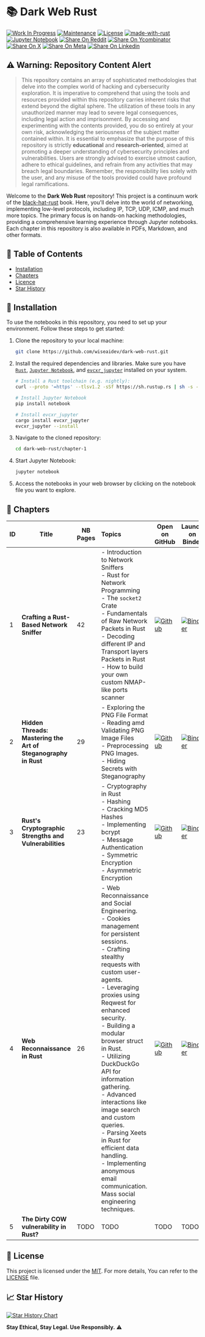 # 📚 Dark Web Rust

[![Work In Progress](https://img.shields.io/badge/Work%20In%20Progress-red)](https://github.com/wiseaidev)
[![Maintenance](https://img.shields.io/badge/Maintained%3F-yes-green.svg)](https://github.com/wiseaidev)
[![License](https://img.shields.io/badge/MIT-license-blue.svg)](https://opensource.org/licenses/MIT)
[![made-with-rust](https://img.shields.io/badge/Made%20with-Rust-1f425f.svg?logo=rust&logoColor=white)](https://www.rust-lang.org/)
[![Jupyter Notebook](https://img.shields.io/badge/Jupyter-Notebook-blue.svg?logo=Jupyter&logoColor=orange)](https://jupyter.org/)
[![Share On Reddit](https://img.shields.io/badge/share%20on-reddit-red?logo=reddit)](https://reddit.com/submit?url=https://github.com/wiseaidev/dark-web-rust&title=A%20hands-on%20book%20for%20abusing%20systems%20using%20Rust)
[![Share On Ycombinator](https://img.shields.io/badge/share%20on-hacker%20news-orange?logo=ycombinator)](https://news.ycombinator.com/submitlink?u=https://github.com/wiseaidev/dark-web-rust&t=A%20hands-on%20book%20for%20abusing%20systems%20using%20Rust)
[![Share On X](https://img.shields.io/badge/share%20on-X-03A9F4?logo=x)](https://twitter.com/share?url=https://github.com/wiseaidev/dark-web-rust&text=A%20hands-on%20book%20for%20abusing%20systems%20using%20Rust)
[![Share On Meta](https://img.shields.io/badge/share%20on-meta-1976D2?logo=meta)](https://www.facebook.com/sharer/sharer.php?u=https://github.com/wiseaidev/dark-web-rust)
[![Share On Linkedin](https://img.shields.io/badge/share%20on-linkedin-3949AB?logo=linkedin)](https://www.linkedin.com/shareArticle?url=https://github.com/wiseaidev/dark-web-rust&title=A%20hands-on%20book%20for%20abusing%20systems%20using%20Rust)

## ⚠️ **Warning: Repository Content Alert**

> This repository contains an array of sophisticated methodologies that delve into the complex world of hacking and cybersecurity exploration. It is imperative to comprehend that using the tools and resources provided within this repository carries inherent risks that extend beyond the digital sphere. The utilization of these tools in any unauthorized manner may lead to severe legal consequences, including legal action and imprisonment. By accessing and experimenting with the contents provided, you do so entirely at your own risk, acknowledging the seriousness of the subject matter contained within. It is essential to emphasize that the purpose of this repository is strictly **educational** and **research-oriented**, aimed at promoting a deeper understanding of cybersecurity principles and vulnerabilities. Users are strongly advised to exercise utmost caution, adhere to ethical guidelines, and refrain from any activities that may breach legal boundaries. Remember, the responsibility lies solely with the user, and any misuse of the tools provided could have profound legal ramifications.

Welcome to the **Dark Web Rust** repository! This project is a continuum work of the [black-hat-rust](https://github.com/skerkour/black-hat-rust) book. Here, you'll delve into the world of networking, implementing low-level protocols, including IP, TCP, UDP, ICMP, and much more topics. The primary focus is on hands-on hacking methodologies, providing a comprehensive learning experience through Jupyter notebooks. Each chapter in this repository is also available in PDFs, Markdown, and other formats.

## 📝 Table of Contents

- [Installation](#-installation)
- [Chapters](#-chapters)
- [Licence](#-licence)
- [Star History](#-star-history)

## 🚀 Installation

To use the notebooks in this repository, you need to set up your environment. Follow these steps to get started:

1. Clone the repository to your local machine:

	```sh
	git clone https://github.com/wiseaidev/dark-web-rust.git
	```

1. Install the required dependencies and libraries. Make sure you have [`Rust`](https://rustup.rs/), [`Jupyter Notebook`](https://jupyter.org/install), and [`evcxr_jupyter`](https://github.com/evcxr/evcxr/blob/main/evcxr_jupyter/README.md) installed on your system.

	```sh
	# Install a Rust toolchain (e.g. nightly):
	curl --proto '=https' --tlsv1.2 -sSf https://sh.rustup.rs | sh -s -- -y --default-toolchain nightly

	# Install Jupyter Notebook
	pip install notebook

	# Install evcxr_jupyter
	cargo install evcxr_jupyter
	evcxr_jupyter --install	
	```

1. Navigate to the cloned repository:

	```sh
	cd dark-web-rust/chapter-1
	```

1. Start Jupyter Notebook:

	```sh
	jupyter notebook
	```

1. Access the notebooks in your web browser by clicking on the notebook file you want to explore.

## 📌 Chapters

| ID | Title | NB Pages | Topics | Open on GitHub | Launch on Binder | Read PDF |
|----|---------------|-----------|:-------------|-------------|----------------|-------|
| 1  | **Crafting a Rust-Based Network Sniffer** | 42 | - Introduction to Network Sniffers <br>- Rust for Network Programming <br>- The `socket2` Crate <br>- Fundamentals of Raw Network Packets in Rust<br>- Decoding different IP and Transport layers Packets in Rust<br>- How to build your own custom NMAP-like ports scanner | [![Github](https://img.shields.io/badge/launch-Github-181717.svg?logo=github&logoColor=white)](./chapter-1/chapter-1.ipynb) | [![Binder](https://mybinder.org/badge_logo.svg)](https://mybinder.org/v2/gh/wiseaidev/dark-web-rust/main?filepath=chapter-1/chapter-1.ipynb) | [![nbviewer](https://img.shields.io/badge/Read%20PDF-nbviewer-blue)](https://nbviewer.org/github/wiseaidev/dark-web-rust/tree/main/chapter-1/chapter-1.pdf) |
| 2  | **Hidden Threads: Mastering the Art of Steganography in Rust** | 29 |  - Exploring the PNG File Format <br>- Reading amd Validating PNG Image Files <br>- Preprocessing PNG Images. <br>- Hiding Secrets with Steganography<br> | [![Github](https://img.shields.io/badge/launch-Github-181717.svg?logo=github&logoColor=white)](./chapter-2/chapter-2.ipynb) | [![Binder](https://mybinder.org/badge_logo.svg)](https://mybinder.org/v2/gh/wiseaidev/dark-web-rust/main?filepath=chapter-2/chapter-2.ipynb) | [![nbviewer](https://img.shields.io/badge/Read%20PDF-nbviewer-blue)](https://nbviewer.org/github/wiseaidev/dark-web-rust/tree/main/chapter-2/chapter-2.pdf) |
| 3  | **Rust's Cryptographic Strengths and Vulnerabilities** | 23 |  - Cryptography in Rust <br>- Hashing <br>- Cracking MD5 Hashes<br> - Implementing bcrypt<br> - Message Authentication<br> - Symmetric Encryption<br>  - Asymmetric Encryption<br>| [![Github](https://img.shields.io/badge/launch-Github-181717.svg?logo=github&logoColor=white)](./chapter-3/chapter-3.ipynb) | [![Binder](https://mybinder.org/badge_logo.svg)](https://mybinder.org/v2/gh/wiseaidev/dark-web-rust/main?filepath=chapter-3/chapter-3.ipynb) | [![nbviewer](https://img.shields.io/badge/Read%20PDF-nbviewer-blue)](https://nbviewer.org/github/wiseaidev/dark-web-rust/tree/main/chapter-3/chapter-3.pdf) |
| 4  | **Web Reconnaissance in Rust** | 26 |  - Web Reconnaissance and Social Engineering.<br>- Cookies management for persistent sessions.<br>- Crafting stealthy requests with custom user-agents.<br>- Leveraging proxies using Reqwest for enhanced security.<br>- Building a modular browser struct in Rust.<br>- Utilizing DuckDuckGo API for information gathering.<br>- Advanced interactions like image search and custom queries.<br>- Parsing Xeets in Rust for efficient data handling.<br>- Implementing anonymous email communication.<br>Mass social engineering techniques.| [![Github](https://img.shields.io/badge/launch-Github-181717.svg?logo=github&logoColor=white)](./chapter-4/chapter-4.ipynb) | [![Binder](https://mybinder.org/badge_logo.svg)](https://mybinder.org/v2/gh/wiseaidev/dark-web-rust/main?filepath=chapter-4/chapter-4.ipynb) | [![nbviewer](https://img.shields.io/badge/Read%20PDF-nbviewer-blue)](https://nbviewer.org/github/wiseaidev/dark-web-rust/tree/main/chapter-4/chapter-4.pdf) |
| 5  | **The Dirty COW vulnerability in Rust?** | TODO | TODO | TODO | TODO | TODO |

## 📜 License

This project is licensed under the [MIT](https://opensource.org/licenses/MIT). For more details, You can refer to the [LICENSE](LICENSE) file.

## 📈 Star History

[![Star History Chart](https://api.star-history.com/svg?repos=wiseaidev/dark-web-rust&type=Date)](https://star-history.com/#wiseaidev/dark-web-rust&Date)

**Stay Ethical, Stay Legal. Use Responsibly.** ⚠️
